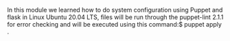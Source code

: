 In this module we learned how to do system configuration using Puppet 
and flask in Linux Ubuntu 20.04 LTS, 
files will be run through the puppet-lint 2.1.1 for error checking
and will be executed using this command:$ puppet apply <file name>.
